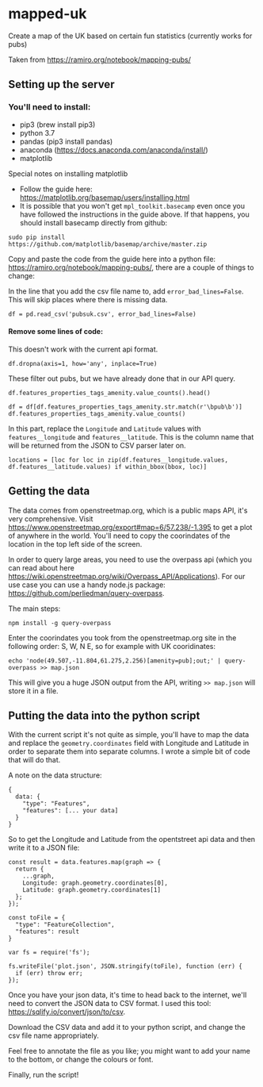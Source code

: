 # mapped-uk

Create a map of the UK based on certain fun statistics (currently works for pubs)

Taken from https://ramiro.org/notebook/mapping-pubs/

## Setting up the server

### You'll need to install:
- pip3 (brew install pip3)
- python 3.7
- pandas (pip3 install pandas)
- anaconda (https://docs.anaconda.com/anaconda/install/)
- matplotlib

Special notes on installing matplotlib

- Follow the guide here: https://matplotlib.org/basemap/users/installing.html
- It is possible that you won't get `mpl_toolkit.basecamp` even once you have followed the instructions in the guide above. If that happens, you should install basecamp directly from github: 

```
sudo pip install https://github.com/matplotlib/basemap/archive/master.zip
```

Copy and paste the code from the guide here into a python file: https://ramiro.org/notebook/mapping-pubs/, there are a couple of things to change:

In the line that you add the csv file name to, add `error_bad_lines=False`. This will skip places where there is missing data.
```
df = pd.read_csv('pubsuk.csv', error_bad_lines=False)
```

#### Remove some lines of code:

This doesn't work with the current api format.
```
df.dropna(axis=1, how='any', inplace=True)
```

These filter out pubs, but we have already done that in our API query.
```
df.features_properties_tags_amenity.value_counts().head()

df = df[df.features_properties_tags_amenity.str.match(r'\bpub\b')]
df.features_properties_tags_amenity.value_counts()
```

In this part, replace the `Longitude` and `Latitude` values with `features__longitude` and `features__latitude`. This is the column name that will be returned from the JSON to CSV parser later on.
```
locations = [loc for loc in zip(df.features__longitude.values, df.features__latitude.values) if within_bbox(bbox, loc)]
```

## Getting the data

The data comes from openstreetmap.org, which is a public maps API, it's very comprehensive. Visit https://www.openstreetmap.org/export#map=6/57.238/-1.395 to get a plot of anywhere in the world. You'll need to copy the coorindates of the location in the top left side of the screen.

In order to query large areas, you need to use the overpass api (which you can read about here https://wiki.openstreetmap.org/wiki/Overpass_API/Applications). For our use case you can use a handy node.js package: https://github.com/perliedman/query-overpass.

The main steps:
```
npm install -g query-overpass
```

Enter the coorindates you took from the openstreetmap.org site in the following order: S, W, N E, so for example with UK cooridinates:
```
echo 'node(49.507,-11.804,61.275,2.256)[amenity=pub];out;' | query-overpass >> map.json
```

This will give you a huge JSON output from the API, writing `>> map.json` will store it in a file.

## Putting the data into the python script

With the current script it's not quite as simple, you'll have to map the data and replace the `geometry.coordinates` field with Longitude and Latitude in order to separate them into separate columns. I wrote a simple bit of code that will do that.

A note on the data structure:
```
{ 
  data: {
    "type": "Features",
    "features": [... your data]
  }
}
```

So to get the Longitude and Latitude from the opentstreet api data and then write it to a JSON file:
```
const result = data.features.map(graph => {
  return {
    ...graph,
    Longitude: graph.geometry.coordinates[0],
    Latitude: graph.geometry.coordinates[1]
  };
});

const toFile = {
  "type": "FeatureCollection",
  "features": result 
}

var fs = require('fs');

fs.writeFile('plot.json', JSON.stringify(toFile), function (err) {
  if (err) throw err;
});
```

Once you have your json data, it's time to head back to the internet, we'll need to convert the JSON data to CSV format. I used this tool: https://sqlify.io/convert/json/to/csv.

Download the CSV data and add it to your python script, and change the csv file name appropriately.

Feel free to annotate the file as you like; you might want to add your name to the bottom, or change the colours or font.

Finally, run the script!





